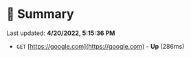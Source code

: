 # 📖 Summary
Last updated: **4/20/2022, 5:15:36 PM**

- `GET` [https://google.com](https://google.com) - **Up** (286ms)
